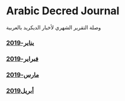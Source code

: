 # Arabic Decred Journal
وصلة التقرير الشهري لأخبار الديكريد بالعربية
### [يناير-2019](journal/201901.md)
### [فبراير-2019](journal/201902.md)
### [مارس-2019](journal/201903.md)
### [أبريل2019](journal/201904.md)
